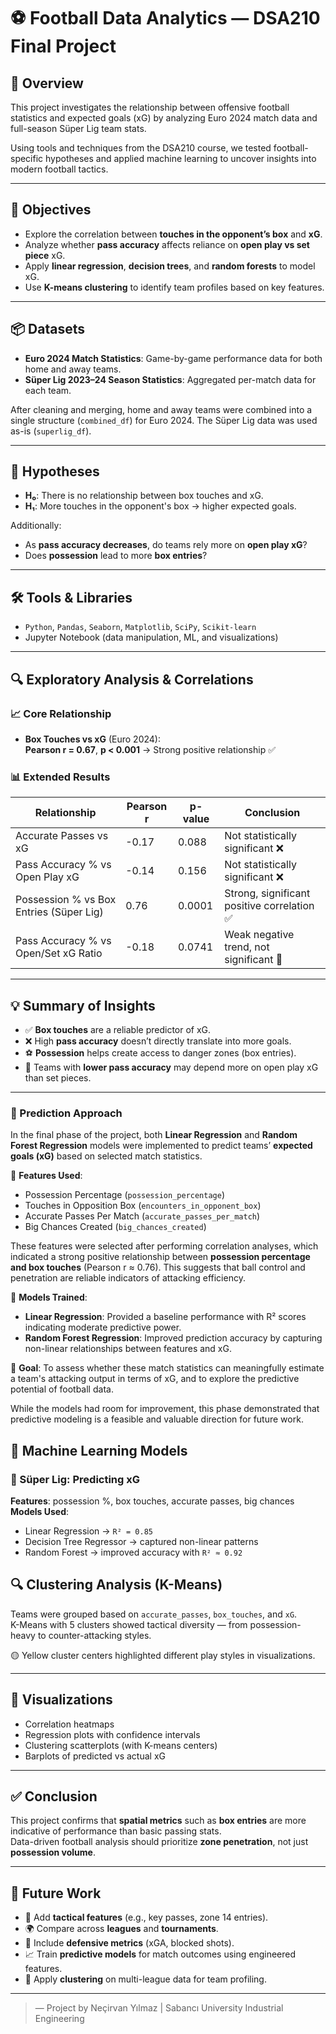 # ⚽ Football Data Analytics — DSA210 Final Project

## 🧠 Overview

This project investigates the relationship between offensive football statistics and expected goals (xG) by analyzing Euro 2024 match data and full-season Süper Lig team stats. 

Using tools and techniques from the DSA210 course, we tested football-specific hypotheses and applied machine learning to uncover insights into modern football tactics.

---

## 🎯 Objectives

- Explore the correlation between **touches in the opponent’s box** and **xG**.
- Analyze whether **pass accuracy** affects reliance on **open play vs set piece** xG.
- Apply **linear regression**, **decision trees**, and **random forests** to model xG.
- Use **K-means clustering** to identify team profiles based on key features.

---

## 📦 Datasets

- **Euro 2024 Match Statistics**: Game-by-game performance data for both home and away teams.
- **Süper Lig 2023–24 Season Statistics**: Aggregated per-match data for each team.

After cleaning and merging, home and away teams were combined into a single structure (`combined_df`) for Euro 2024. The Süper Lig data was used as-is (`superlig_df`).

---

## 🧪 Hypotheses

- **H₀**: There is no relationship between box touches and xG.
- **H₁**: More touches in the opponent's box → higher expected goals.

Additionally:

- As **pass accuracy decreases**, do teams rely more on **open play xG**?
- Does **possession** lead to more **box entries**?

---

## 🛠️ Tools & Libraries

- `Python`, `Pandas`, `Seaborn`, `Matplotlib`, `SciPy`, `Scikit-learn`
- Jupyter Notebook (data manipulation, ML, and visualizations)

---

## 🔍 Exploratory Analysis & Correlations

### 📈 Core Relationship

- **Box Touches vs xG** (Euro 2024):  
  **Pearson r = 0.67**, **p < 0.001** → Strong positive relationship ✅

### 📊 Extended Results

| Relationship                              | Pearson r | p-value | Conclusion                                        |
|-------------------------------------------|-----------|---------|---------------------------------------------------|
| Accurate Passes vs xG                     | -0.17     | 0.088   | Not statistically significant ❌                  |
| Pass Accuracy % vs Open Play xG           | -0.14     | 0.156   | Not statistically significant ❌                  |
| Possession % vs Box Entries (Süper Lig)   | 0.76      | 0.0001  | Strong, significant positive correlation ✅        |
| Pass Accuracy % vs Open/Set xG Ratio      | -0.18     | 0.0741  | Weak negative trend, not significant 🤏            |

---

## 💡 Summary of Insights

- ✅ **Box touches** are a reliable predictor of xG.
- ❌ High **pass accuracy** doesn’t directly translate into more goals.
- ⚽ **Possession** helps create access to danger zones (box entries).
- 🔄 Teams with **lower pass accuracy** may depend more on open play xG than set pieces.

---

### 🧠 Prediction Approach

In the final phase of the project, both **Linear Regression** and **Random Forest Regression** models were implemented to predict teams’ **expected goals (xG)** based on selected match statistics.

📌 **Features Used**:
- Possession Percentage (`possession_percentage`)
- Touches in Opposition Box (`encounters_in_opponent_box`)
- Accurate Passes Per Match (`accurate_passes_per_match`)
- Big Chances Created (`big_chances_created`)

These features were selected after performing correlation analyses, which indicated a strong positive relationship between **possession percentage and box touches** (Pearson r ≈ 0.76). This suggests that ball control and penetration are reliable indicators of attacking efficiency.

🧪 **Models Trained**:
- **Linear Regression**: Provided a baseline performance with R² scores indicating moderate predictive power.
- **Random Forest Regression**: Improved prediction accuracy by capturing non-linear relationships between features and xG.

🎯 **Goal**: To assess whether these match statistics can meaningfully estimate a team's attacking output in terms of xG, and to explore the predictive potential of football data.

While the models had room for improvement, this phase demonstrated that predictive modeling is a feasible and valuable direction for future work.


## 🤖 Machine Learning Models

### 📌 Süper Lig: Predicting xG
**Features**: possession %, box touches, accurate passes, big chances  
**Models Used**:
- Linear Regression → `R² = 0.85`
- Decision Tree Regressor → captured non-linear patterns
- Random Forest → improved accuracy with `R² ≈ 0.92`


## 🔍 Clustering Analysis (K-Means)

Teams were grouped based on `accurate_passes`, `box_touches`, and `xG`.  
K-Means with 5 clusters showed tactical diversity — from possession-heavy to counter-attacking styles.

🟡 Yellow cluster centers highlighted different play styles in visualizations.

---

## 📸 Visualizations

- Correlation heatmaps
- Regression plots with confidence intervals
- Clustering scatterplots (with K-means centers)
- Barplots of predicted vs actual xG

---

## ✅ Conclusion

This project confirms that **spatial metrics** such as **box entries** are more indicative of performance than basic passing stats.  
Data-driven football analysis should prioritize **zone penetration**, not just **possession volume**.

---

## 🔮 Future Work

- 🧱 Add **tactical features** (e.g., key passes, zone 14 entries).
- 🌍 Compare across **leagues** and **tournaments**.
- 🔄 Include **defensive metrics** (xGA, blocked shots).
- 📈 Train **predictive models** for match outcomes using engineered features.
- 🧠 Apply **clustering** on multi-league data for team profiling.

---

> — Project by Neçirvan Yılmaz | Sabancı University Industrial Engineering

